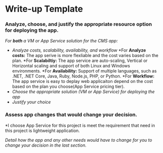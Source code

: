 # Write-up Template

### Analyze, choose, and justify the appropriate resource option for deploying the app.

*For **both** a VM or App Service solution for the CMS app:*
- *Analyze costs, scalability, availability, and workflow*
*For **Analyze costs:** The app serive is more flexliable and the cost varies based on the plan.
*For **Scalabiltiy:** The app service are auto-scaling, Vertical or Horizontal scaling and support of both Linux and Windows environments.
*For **Availability:** Support of multiple languages, such as .NET, .NET Core, Java, Ruby, Node.js, PHP, or Python.
*For **Workflow:** The app service is easy to deplay web applicaiton depend on the cost based on the plan you choose(App Service pricing tier).
- *Choose the appropriate solution (VM or App Service) for deploying the app*
- *Justify your choice*

### Assess app changes that would change your decision.
*I choose App Service for this project is meet the requirement that need in this project is lightweight application.
 
 *Detail how the app and any other needs would have to change for you to change your decision in the last section.* 